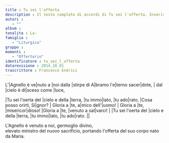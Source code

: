 ```yaml
--- 
title : Tu sei l'offerta
description : Il testo completo di accordi di Tu sei l'offerta. Inseriscila nel tuo canzoniere!
autori : 
   - ""
album : 
tonalita : La-
famiglia : 
   - "Liturgica"
gruppo : 
momenti : 
   - "Offertorio"
identificatore : tu_sei_l_offerta
datarevisione : 2014_10_01
trascrittore : Francesco Endrici
--- 
```




L'|Agnello è ve|nuto a |noi 
dalla |stirpe di A|bramo l'e|terno sacer|dote, | 
dal |cielo è di|sceso come |luce, 


|Tu sei l'oerta del |cielo e della |terra,
|tu immo|lato, |tu ado|rato.
|Cosa posso orirti, Si|gnor? |
Gloria a |te, a|mico dell'|uomo! |
Gloria a |te, |misericor|dioso!
|Gloria a |te, |venuto a sal|varci! |
|Tu sei l'oerta del |cielo e della |terra,
|tu immo|lato, |tu ado|rato. ||


L'Agnello è venuto a noi, germoglio divino,  
elevato ministro del nuovo sacrificio, 
portando l'offerta del suo corpo nato da Maria. 


